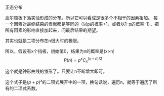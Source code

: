 正态分布


高尔顿板下落实验形成的分布。所以它可以看成是很多个不相干的因素相加。
每一个因素对最终结果的贡献都是等同的（以p的概率+1，或者以1-p的概率-1），把所有因素的影响直接加起来，问最后结果的期望。

其实也就是二项分布在n很大时的极限。

所以，假设有x个挡板，初始值0，结果为n的概率是(x>n)
$$
P(n)=p^xC_x^{(x+n)/2}
$$

这个就是钟形曲线的雏形了。只要让n不断增大即可。

这个式子是$(p+p)^x$的二项式展开中的一项，换句话说，遍历n，就等于遍历了所有的二项式系数。
